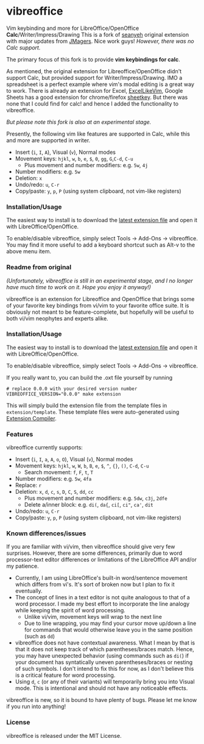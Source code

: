 # vibreoffice

Vim keybinding and more for LibreOffice/OpenOffice **Calc**/Writer/Impress/Drawing
This is a fork of [seanyeh](https://github.com/seanyeh/vibreoffice) original extension with major updates from [JMagers](https://github.com/JMagers/vibreoffice).  Nice work guys! *However, there was no Calc support.*

The primary focus of this fork is to provide **vim keybindings for calc**.

As mentioned, the original extension for Libreoffice/OpenOffice didn't support Calc, but provided support for Writer/Impress/Drawing. IMO a spreadsheet is a perfect example where vim's modal editing is a great way to work. There is already an extension for Excel, [ExcelLikeVim](https://github.com/kjnh10/ExcelLikeVim), Google Sheets has a good extension for chrome/firefox [sheetkey](https://github.com/philc/sheetkeys). But there was none that I could find for calc! and hence I added the functionality to vibreoffice.

*But please note this fork is also at an experimental stage.*

Presently, the following vim like features are supported in Calc, while this and more are supported in writer.
- Insert (`i`, `I`, `A`), Visual (`v`), Normal modes
- Movement keys: `hjkl`, `w`, `b`, `e`, `$`, `0`, `gg`, `G`,`C-d`, `C-u`
    - Plus movement and number modifiers: e.g. `5w`, `4j`
- Number modifiers: e.g. `5w`
- Deletion: `x`
- Undo/redo: `u`, `C-r`
- Copy/paste: `y`, `p`, `P` (using system clipboard, not vim-like registers)

### Installation/Usage

The easiest way to install is to download the
[latest extension file](https://raw.github.com/yamsu/vibreoffice/master/dist/vibreoffice-0.3.1.oxt)
and open it with LibreOffice/OpenOffice.

To enable/disable vibreoffice, simply select Tools -> Add-Ons -> vibreoffice. You may find it more useful to add a keyboard shortcut such as Alt-v to the above menu item.

### Readme from original 

*(Unfortunately, vibreoffice is still in an experimental stage, and I no longer have much time to work on it. Hope you enjoy it anyway!)*

vibreoffice is an extension for Libreoffice and OpenOffice that brings some of
your favorite key bindings from vi/vim to your favorite office suite. It is
obviously not meant to be feature-complete, but hopefully will be useful to
both vi/vim neophytes and experts alike.

### Installation/Usage

The easiest way to install is to download the
[latest extension file](https://raw.github.com/seanyeh/vibreoffice/master/dist/vibreoffice-0.1.4.oxt)
and open it with LibreOffice/OpenOffice.

To enable/disable vibreoffice, simply select Tools -> Add-Ons -> vibreoffice.

If you really want to, you can build the .oxt file yourself by running
```shell
# replace 0.0.0 with your desired version number
VIBREOFFICE_VERSION="0.0.0" make extension
```
This will simply build the extension file from the template files in
`extension/template`. These template files were auto-generated using
[Extension Compiler](https://wiki.openoffice.org/wiki/Extensions_Packager#Download).


### Features

vibreoffice currently supports:
- Insert (`i`, `I`, `a`, `A`, `o`, `O`), Visual (`v`), Normal modes
- Movement keys: `hjkl`, `w`, `W`, `b`, `B`, `e`, `$`, `^`, `{}`, `()`, `C-d`, `C-u`
    - Search movement: `f`, `F`, `t`, `T`
- Number modifiers: e.g. `5w`, `4fa`
- Replace: `r`
- Deletion: `x`, `d`, `c`, `s`, `D`, `C`, `S`, `dd`, `cc`
    - Plus movement and number modifiers: e.g. `5dw`, `c3j`, `2dfe`
    - Delete a/inner block: e.g. `di(`, `da{`, `ci[`, `ci"`, `ca'`, `dit`
- Undo/redo: `u`, `C-r`
- Copy/paste: `y`, `p`, `P` (using system clipboard, not vim-like registers)

### Known differences/issues

If you are familiar with vi/vim, then vibreoffice should give very few
surprises. However, there are some differences, primarily due to word
processor-text editor differences or limitations of the LibreOffice API and/or
my patience.
- Currently, I am using LibreOffice's built-in word/sentence movement which
  differs from vi's. It's sort of broken now but I plan to fix it eventually.
- The concept of lines in a text editor is not quite analogous to that of a
  word processor. I made my best effort to incorporate the line analogy while keeping
  the spirit of word processing.
    - Unlike vi/vim, movement keys will wrap to the next line
    - Due to line wrapping, you may find your cursor move up/down a line for
      commands that would otherwise leave you in the same position (such as `dd`)
- vibreoffice does not have contextual awareness. What I mean by that is that
  it does not keep track of which parentheses/braces match. Hence, you may have
  unexpected behavior (using commands such as `di(`) if your document has
  syntatically uneven parentheses/braces or nesting of such symbols. I don't
  intend to fix this for now, as I don't believe this is a critical feature for
  word processing.
- Using `d`, `c` (or any of their variants) will temporarily bring you into
  Visual mode. This is intentional and should not have any noticeable effects.

vibreoffice is new, so it is bound to have plenty of bugs. Please let me know
if you run into anything!


### License
vibreoffice is released under the MIT License.
